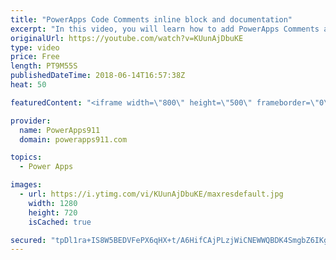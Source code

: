 ```yaml
---
title: "PowerApps Code Comments inline block and documentation"
excerpt: "In this video, you will learn how to add PowerApps Comments and documentation to your apps. Handy trick that will make future you happy. We cover inline comments, block comments, and a documentation screen.  Video on how I built the Password App https://www.youtube.com/watch?v=GiN47Is_634  PowerApps"
originalUrl: https://youtube.com/watch?v=KUunAjDbuKE
type: video
price: Free
length: PT9M55S
publishedDateTime: 2018-06-14T16:57:38Z
heat: 50

featuredContent: "<iframe width=\"800\" height=\"500\" frameborder=\"0\" src=\"https://www.youtube.com/embed/KUunAjDbuKE\" allow=\"accelerometer; autoplay; encrypted-media; gyroscope; picture-in-picture\" allowfullscreen></iframe>"

provider:
  name: PowerApps911
  domain: powerapps911.com

topics:
  - Power Apps

images:
  - url: https://i.ytimg.com/vi/KUunAjDbuKE/maxresdefault.jpg
    width: 1280
    height: 720
    isCached: true

secured: "tpDl1ra+IS8W5BEDVFePX6qHX+t/A6HifCAjPLzjWiCNEWWQBDK4SmgbZ6IKgAa15gHhiu6O/iUZsWkw6X6Hp8+Eq0rmcYgf4yP0VwDfGfjK19zEXbLK4Ut6Ifw7fiKi4tWin1G4JCSoWv5/Knabqol4ywesGDOzxj764ylbtoHQDqzRORLKNV1E0ZVkd9ee4adYN0ishtnqU0ob0qyXK2KXTvy6P9y6wKHl+uSqWVuyEXViLRb98ky1XlM+xc18YpqVQV40M8EqBP957+prJjj3NOM7sh4nzVj+YqbDKIVWtSHx/qxFQg7gm9O1fyvuSAF2jC9dBMVMwKGL0qsBPiX5/EiJ3adb3z8Y5q09SP+HMIjll90oRF0q+xlRVOcVFktVZsBC14el2u1Llhi/z79MjGvuDw29pNqR+RABpsM=;7qvAFGbKNPOq8nxnLleykA=="
---
```


